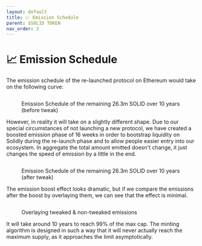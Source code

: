 ```yaml
---
layout: default
title: 📈 Emission Schedule
parent: $SOLID TOKEN
nav_order: 3
---
```


# 📈 Emission Schedule

The emission schedule of the re-launched protocol on Ethereum would take on the following curve:

<figure><img src="../.gitbook/assets/image (22).png" alt=""><figcaption><p>Emission Schedule of the remaining 26.3m SOLID over 10 years (before tweak)</p></figcaption></figure>

However, in reality it will take on a slightly different shape. Due to our special circumstances of not launching a new protocol, we have created a boosted emission phase of 16 weeks in order to bootstrap liquidity on Solidly during the re-launch phase and to allow people easier entry into our ecosystem. In aggregate the total amount emitted doesn't change, it just changes the speed of emission by a little in the end.

<figure><img src="../.gitbook/assets/image (9).png" alt=""><figcaption><p>Emission Schedule of the remaining 26.3m SOLID over 10 years (after tweak)</p></figcaption></figure>

The emission boost effect looks dramatic, but if we compare the emissions after the boost by overlaying them, we can see that the effect is minimal.

<figure><img src="../.gitbook/assets/image (18).png" alt=""><figcaption><p>Overlaying tweaked &#x26; non-tweaked emissions</p></figcaption></figure>

It will take around 10 years to reach 99% of the max cap. The minting algorithm is designed in such a way that it will never actually reach the maximum supply, as it approaches the limit asymptotically.
